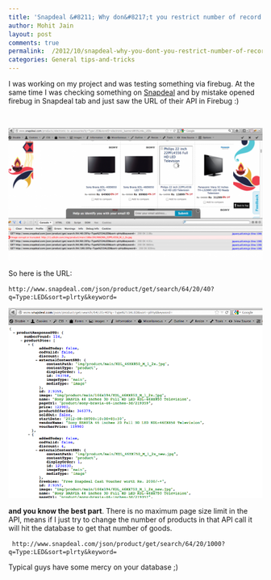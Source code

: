 ```yaml
---
title: 'Snapdeal &#8211; Why don&#8217;t you restrict number of record per requests in API calls? Visible from ajax calls..!!!'
author: Mohit Jain
layout: post
comments: true
permalink:  /2012/10/snapdeal-why-you-dont-you-restrict-number-of-records-per-requests-in-api-calls-in-your-ajax-calls/
categories: General tips-and-tricks
---
```

I was working on my project and was testing something via firebug. At the same time I was checking something on [Snapdeal][1] and by mistake opened firebug in Snapdeal tab and just saw the URL of their API in Firebug :)

 [1]: http://www.snapdeal.com "SnapDeal"

 

![snapdeal via firebug](/wp-content/uploads/2012/10/snapdeal-via-firebug.png)

So here is the URL:

    http://www.snapdeal.com/json/product/get/search/64/20/40?q=Type:LED&sort=plrty&keyword=

![SnapDeal Api - Response](/wp-content/uploads/2012/10/Screen-Shot-2012-10-28-at-6.14.51-AM.png)

**and you know the best part**. There is no maximum page size limit in the API, means if I just try to change the number of products in that API call it will hit the database to get that number of goods.

     http://www.snapdeal.com/json/product/get/search/64/20/1000?q=Type:LED&sort=plrty&keyword=

Typical guys have some mercy on your database ;)
